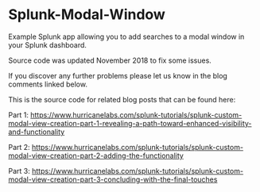 # Splunk-Modal-Window

Example Splunk app allowing you to add searches to a modal window in your Splunk dashboard.

Source code was updated November 2018 to fix some issues. 

If you discover any further problems please let us know in the blog comments linked below.

This is the source code for related blog posts that can be found here:

Part 1: https://www.hurricanelabs.com/splunk-tutorials/splunk-custom-modal-view-creation-part-1-revealing-a-path-toward-enhanced-visibility-and-functionality

Part 2: https://www.hurricanelabs.com/splunk-tutorials/splunk-custom-modal-view-creation-part-2-adding-the-functionality

Part 3: https://www.hurricanelabs.com/splunk-tutorials/splunk-custom-modal-view-creation-part-3-concluding-with-the-final-touches
